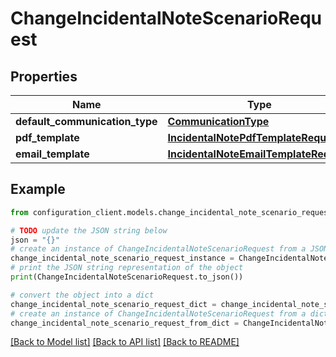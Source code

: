 # ChangeIncidentalNoteScenarioRequest


## Properties

Name | Type | Description | Notes
------------ | ------------- | ------------- | -------------
**default_communication_type** | [**CommunicationType**](CommunicationType.md) |  | [optional] 
**pdf_template** | [**IncidentalNotePdfTemplateRequest**](IncidentalNotePdfTemplateRequest.md) |  | [optional] 
**email_template** | [**IncidentalNoteEmailTemplateRequest**](IncidentalNoteEmailTemplateRequest.md) |  | [optional] 

## Example

```python
from configuration_client.models.change_incidental_note_scenario_request import ChangeIncidentalNoteScenarioRequest

# TODO update the JSON string below
json = "{}"
# create an instance of ChangeIncidentalNoteScenarioRequest from a JSON string
change_incidental_note_scenario_request_instance = ChangeIncidentalNoteScenarioRequest.from_json(json)
# print the JSON string representation of the object
print(ChangeIncidentalNoteScenarioRequest.to_json())

# convert the object into a dict
change_incidental_note_scenario_request_dict = change_incidental_note_scenario_request_instance.to_dict()
# create an instance of ChangeIncidentalNoteScenarioRequest from a dict
change_incidental_note_scenario_request_from_dict = ChangeIncidentalNoteScenarioRequest.from_dict(change_incidental_note_scenario_request_dict)
```
[[Back to Model list]](../README.md#documentation-for-models) [[Back to API list]](../README.md#documentation-for-api-endpoints) [[Back to README]](../README.md)


